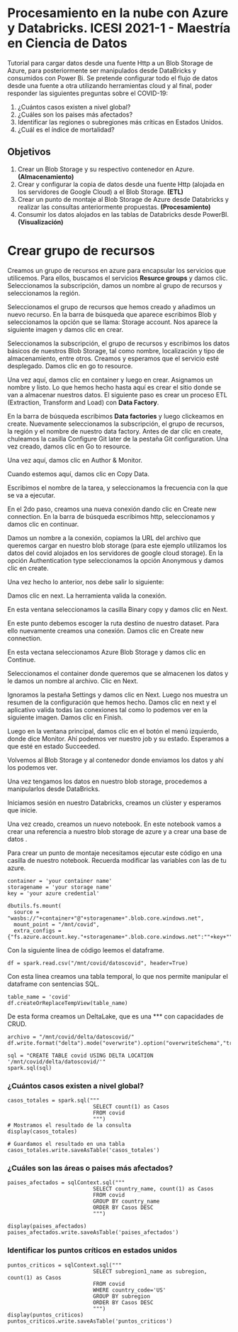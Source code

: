 # Procesamiento en la nube con Azure y Databricks. ICESI 2021-1 - Maestría en Ciencia de Datos

Tutorial para cargar datos desde una fuente Http a un Blob Storage de Azure, para posteriormente ser manipulados desde DataBricks y consumidos con Power Bi. Se pretende configurar todo el flujo de datos desde una fuente a otra utilizando herramientas cloud y al final, poder responder las siguientes preguntas sobre el COVID-19:
1. ¿Cuántos casos existen a nivel global?
1. ¿Cuáles son los paises más afectados?
1. Identificar las regiones o subregiones más críticas en Estados Unidos.
1. ¿Cuál es el índice de mortalidad?


## Objetivos
1. Crear un Blob Storage y su respectivo contenedor en Azure.  **(Almacenamiento)**
1. Crear y configurar la copia de datos desde una fuente Http (alojada en los servidores de Google Cloud) a el Blob Storage. **(ETL)**
1. Crear un punto de montaje al Blob Storage de Azure desde Databricks y realizar las consultas anteriormente propuestas. **(Procesamiento)**
1. Consumir los datos alojados en las tablas de Databricks desde PowerBI. **(Visualización)**


# Crear grupo de recursos
Creamos un grupo de recursos en azure para encapsular los servicios que utilicemos. Para ellos, buscamos el servicios **Resurce groups** y damos clic. 
Seleccionamos la subscripción, damos un nombre al grupo de recursos y seleccionamos la región.

Seleccionamos el grupo de recursos que hemos creado y añadimos un nuevo recurso. En la barra de búsqueda que aparece escribimos Blob y seleccionamos la opción que se llama: Storage account. Nos aparece la siguiente imagen y damos clic en crear.

Seleccionamos la subscripción, el grupo de recursos y escribimos los datos básicos de nuestros Blob Storage, tal como nombre, localización y tipo de almacenamiento, entre otros. Creamos y esperamos que el servicio esté desplegado. Damos clic en go to resource. 

Una vez aquí, damos clic en container y luego en crear. Asignamos un nombre y listo. Lo que hemos hecho hasta aquí es crear el sitio donde se van a almacenar nuestros datos. El siguiente paso es crear un proceso ETL (Extraction, Transform and Load) con **Data Factory**.


En la barra de búsqueda escribimos **Data factories** y luego clickeamos en create. Nuevamente seleccionamos la subscripción, el grupo de recursos, la región y el nombre de nuestro data factory. Antes de dar clic en create, chuleamos la casilla Configure Git later de la pestaña Git configuration. Una vez creado, damos clic en Go to resource.

Una vez aquí, damos clic en Author & Monitor. 

Cuando estemos aquí, damos clic en Copy Data.


Escribimos el nombre de la tarea, y seleccionamos la frecuencia con la que se va a ejecutar.

En el 2do paso, creamos una nueva conexión dando clic en Create new connection. En la barra de búsqueda escribimos http, seleccionamos y damos clic en continuar. 

Damos un nombre a la conexión, copiamos la URL del archivo que queremos cargar en nuestro blob storage (para este ejemplo utilizamos los datos del covid alojados en los servidores de google cloud storage). En la opción Authentication type seleccionamos la opción Anonymous y damos clic en create. 

Una vez hecho lo anterior, nos debe salir lo siguiente:

Damos clic en next. La herramienta valida la conexión. 

En esta ventana seleccionamos la casilla Binary copy y damos clic en Next. 


En este punto debemos escoger la ruta destino de nuestro dataset. Para ello nuevamente creamos una conexión. Damos clic en Create new connection. 

En esta vectana seleccionamos Azure Blob Storage y damos clic en Continue. 


Seleccionamos el container donde queremos que se almacenen los datos y le damos un nombre al archivo. Clic en Next. 

Ignoramos la pestaña Settings y damos clic en Next. Luego nos muestra un resumen de la configuración que hemos hecho. Damos clic en next y el aplicativo valida todas las conexiones tal como lo podemos ver en la siguiente imagen. Damos clic en Finish. 



Luego en la ventana principal, damos clic en el botón el menú izquierdo, donde dice Monitor. Ahí podemos ver nuestro job y su estado. Esperamos a que esté en estado Succeeded. 

Volvemos al Blob Storage y al contenedor donde enviamos los datos y ahí los podemos ver. 



Una vez tengamos los datos en nuestro blob storage, procedemos a manipularlos desde DataBricks.

Iniciamos sesión en nuestro Databricks, creamos un clúster y esperamos que inicie. 


Una vez creado, creamos un nuevo notebook. En este notebook vamos a crear una referencia a nuestro blob storage de azure y a crear una base de datos .




Para crear un punto de montaje necesitamos ejecutar este código en una casilla de nuestro notebook. Recuerda modificar las variables con las de tu azure. 

```
container = 'your container name'
storagename = 'your storage name'
key = 'your azure credential'

dbutils.fs.mount(
  source = "wasbs://"+container+"@"+storagename+".blob.core.windows.net",
  mount_point = "/mnt/covid",
  extra_configs = {"fs.azure.account.key."+storagename+".blob.core.windows.net":""+key+""})
```

Con la siguiente línea de código leemos el dataframe.
```
df = spark.read.csv("/mnt/covid/datoscovid", header=True)
```


Con esta línea creamos una tabla temporal, lo que nos permite manipular el dataframe con sentencias SQL.
```
table_name = 'covid'
df.createOrReplaceTempView(table_name)
```


De esta forma creamos un DeltaLake, que es una *** con capacidades de CRUD. 
```
archivo = "/mnt/covid/delta/datoscovid/"
df.write.format("delta").mode("overwrite").option("overwriteSchema","true").save(archivo)

sql = "CREATE TABLE covid USING DELTA LOCATION '/mnt/covid/delta/datoscovid/'"
spark.sql(sql)
```

### ¿Cuántos casos existen a nivel global?
```
casos_totales = spark.sql("""
                           SELECT count(1) as Casos 
                           FROM covid
                           """)
# Mostramos el resultado de la consulta
display(casos_totales)

# Guardamos el resultado en una tabla
casos_totales.write.saveAsTable('casos_totales')
```

### ¿Cuáles son las áreas o paises más afectados?
```
paises_afectados = sqlContext.sql("""
                           SELECT country_name, count(1) as Casos 
                           FROM covid 
                           GROUP BY country_name 
                           ORDER BY Casos DESC
                           """)

display(paises_afectados)
paises_afectados.write.saveAsTable('paises_afectados')
```


### Identificar los puntos críticos en estados unidos
```
puntos_criticos = sqlContext.sql("""
                           SELECT subregion1_name as subregion, count(1) as Casos 
                           FROM covid 
                           WHERE country_code='US' 
                           GROUP BY subregion 
                           ORDER BY Casos DESC 
                           """)
display(puntos_criticos)
puntos_criticos.write.saveAsTable('puntos_criticos')
```






